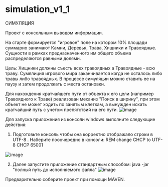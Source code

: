 # simulation_v1_1

СИМУЛЯЦИЯ

Проект с консольным выводом информации.

На старте формируется "игровое" поле на котором 10% площади суммарно занимают Камни, Деревья, Трава, Хищники и Травоядные.
Сущности в рамках предназначенного им общего объема распределяются равными долями.

Цель: Хищники должны съесть всех травоядных а Травоядные - всю траву.
Сумялиция игрового мира заканчивается когда не осталось либо травы либо травоядных.
В процессе симуляции можно ставить ее на паузу и затем продолжать с места остановки.

Для нахождения кратчайшего пути от объекта к его цели (например Травоядного к Траве) реализован механиз "Поиск в ширину", при этом объект не может ходить по занятым клеткам,
а вынужден искать кратчайший путь с учетом препятствий на его пути.
![image](https://github.com/RomanV79/simulation_v1_1/assets/121058298/3da0d06e-561a-4757-9e6a-dd90d752d881)



Для запуска приложения из консоли windows выполните следующие действия:
1. Подготовьте консоль чтобы она корректно отображало строки в UTF-8 .
  Наберите пооочередно в консоли:
  REM change CHCP to UTF-8
  CHCP 65001
  
  ![image](https://github.com/RomanV79/simulation_v1_1/assets/121058298/bfff3aa5-fd2f-4c3a-980e-066310a15a96)
  
 2. Далее запустите приложение стандартным способом: java -jar "полный путь до исполняемого файла"
    ![image](https://github.com/RomanV79/simulation_v1_1/assets/121058298/20e10b49-293b-45d8-9b43-9a92439939dc)

Предварительно соберите проект при помощи MAVEN.

